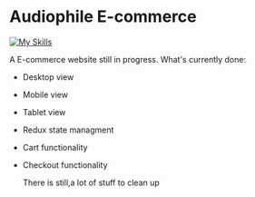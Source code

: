# Audiophile E-commerce

[![My Skills](https://skills.thijs.gg/icons?i=react,redux,tailwind,javascript,&theme=dark)](https://skills.thijs.gg)

A E-commerce website still in progress.
What's currently done:
- Desktop view
- Mobile view
- Tablet view
- Redux state managment
- Cart functionality
- Checkout functionality

  There is still,a lot of stuff to clean up



